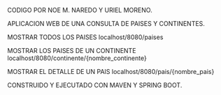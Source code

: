 CODIGO POR NOE M. NAREDO Y URIEL MORENO.

APLICACION WEB DE UNA CONSULTA DE PAISES Y CONTINENTES.

   MOSTRAR TODOS LOS PAISES
   localhost/8080/paises
   
   MOSTRAR LOS PAISES DE UN CONTINENTE
   localhost/8080/continente/{nombre_continente}

   MOSTRAR EL DETALLE DE UN PAIS
   localhost/8080/pais/{nombre_pais}


CONSTRUIDO Y EJECUTADO CON MAVEN Y SPRING BOOT.
